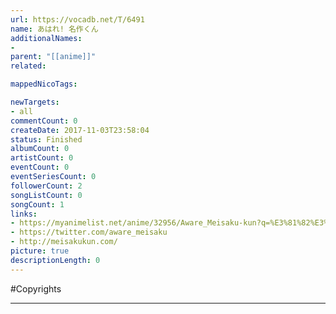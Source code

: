 ```yaml
---
url: https://vocadb.net/T/6491
name: あはれ! 名作くん
additionalNames: 
- 
parent: "[[anime]]"
related:

mappedNicoTags:

newTargets:
- all
commentCount: 0
createDate: 2017-11-03T23:58:04
status: Finished
albumCount: 0
artistCount: 0
eventCount: 0
eventSeriesCount: 0
followerCount: 2
songListCount: 0
songCount: 1
links: 
- https://myanimelist.net/anime/32956/Aware_Meisaku-kun?q=%E3%81%82%E3%81%AF%E3%82%8C%EF%BC%81%E5%90%8D%E4%BD%9C%E3%81%8F%E3%82%93
- https://twitter.com/aware_meisaku
- http://meisakukun.com/
picture: true
descriptionLength: 0
---
```


#Copyrights



---

